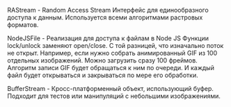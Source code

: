 RAStream - Random Access Stream
Интерфейс для единообразного доступа к данным. Используется всеми алгоритмами растровых форматов.

NodeJSFile - Реализация для доступа к файлам в Node JS
Функции lock/unlock заменяют open/close. С той разницей, что изначально поток не открыт.
Например, если нужно собрать анимированный GIF из 100 отдельных изображений. Можно загрузить сразу 100 фреймов. Алгоритм записи GIF будет обращаться к ним по очереди. И каждый файл будет открываться и закрываться по мере его обработки.

BufferStream - Кросс-платформенный объект, использующий буфер. 
Подходит для тестов или манипуляций с небольшими изображениями.
